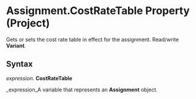 
# Assignment.CostRateTable Property (Project)

Gets or sets the cost rate table in effect for the assignment. Read/write  **Variant**.


## Syntax

 _expression_. **CostRateTable**

 _expression_A variable that represents an  **Assignment** object.

